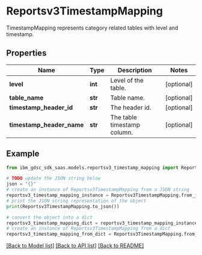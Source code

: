 # Reportsv3TimestampMapping

TimestampMapping represents category related tables with level and timestamp.

## Properties

Name | Type | Description | Notes
------------ | ------------- | ------------- | -------------
**level** | **int** | Level of the table. | [optional] 
**table_name** | **str** | Table name. | [optional] 
**timestamp_header_id** | **str** | The header id. | [optional] 
**timestamp_header_name** | **str** | The table timestamp column. | [optional] 

## Example

```python
from ibm_gdsc_sdk_saas.models.reportsv3_timestamp_mapping import Reportsv3TimestampMapping

# TODO update the JSON string below
json = "{}"
# create an instance of Reportsv3TimestampMapping from a JSON string
reportsv3_timestamp_mapping_instance = Reportsv3TimestampMapping.from_json(json)
# print the JSON string representation of the object
print(Reportsv3TimestampMapping.to_json())

# convert the object into a dict
reportsv3_timestamp_mapping_dict = reportsv3_timestamp_mapping_instance.to_dict()
# create an instance of Reportsv3TimestampMapping from a dict
reportsv3_timestamp_mapping_from_dict = Reportsv3TimestampMapping.from_dict(reportsv3_timestamp_mapping_dict)
```
[[Back to Model list]](../README.md#documentation-for-models) [[Back to API list]](../README.md#documentation-for-api-endpoints) [[Back to README]](../README.md)


